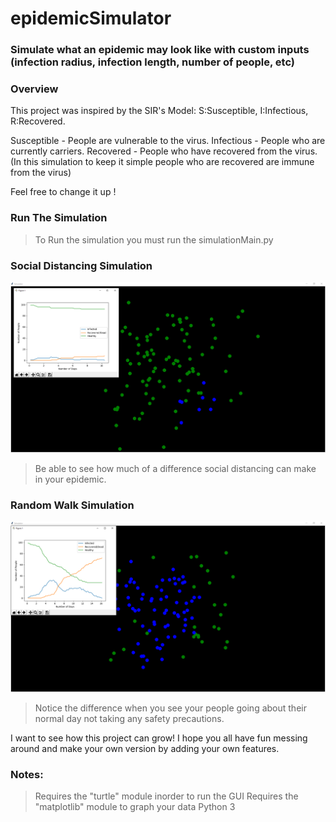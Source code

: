 # epidemicSimulator
### Simulate what an epidemic may look like with custom inputs (infection radius, infection length, number of people, etc)


### Overview
This project was inspired by the SIR's Model: 
S:Susceptible,
I:Infectious,
R:Recovered.

Susceptible - People are vulnerable to the virus.
Infectious - People who are currently carriers.
Recovered - People who have recovered from the virus.(In this simulation to keep it simple people who are recovered are immune from the virus)



Feel free to change it up !


### Run The Simulation
> To Run the simulation you must run the simulationMain.py

### Social Distancing Simulation

![Image of socialDistancingSim ](https://github.com/Mario5648/epidemicSimulator/blob/master/SocialDist.PNG?raw=true)

>Be able to see how much of a difference social distancing can make in your epidemic. 


### Random Walk Simulation

![Image of randomWalkSim](https://github.com/Mario5648/epidemicSimulator/blob/master/randomWalk.PNG?raw=true)
>Notice the difference when you see your people going about their normal day not taking any safety precautions.


I want to see how this project can grow! I hope you all have fun messing around and make your own version by adding your own features.

### Notes:
> Requires the "turtle" module inorder to run the GUI
> Requires the "matplotlib" module to graph your data
> Python 3 

